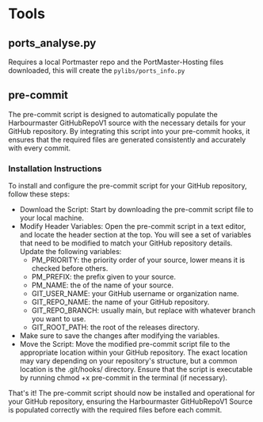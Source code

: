 # Tools

## ports_analyse.py

Requires a local Portmaster repo and the PortMaster-Hosting files downloaded, this will create the `pylibs/ports_info.py`

## pre-commit

The pre-commit script is designed to automatically populate the Harbourmaster GitHubRepoV1 source with the necessary details for your GitHub repository. By integrating this script into your pre-commit hooks, it ensures that the required files are generated consistently and accurately with every commit.

### Installation Instructions

To install and configure the pre-commit script for your GitHub repository, follow these steps:

- Download the Script: Start by downloading the pre-commit script file to your local machine.
- Modify Header Variables: Open the pre-commit script in a text editor, and locate the header section at the top. You will see a set of variables that need to be modified to match your GitHub repository details. Update the following variables:
    - PM_PRIORITY: the priority order of your source, lower means it is checked before others.
    - PM_PREFIX: the prefix given to your source.
    - PM_NAME: the of the name of your source.
    - GIT_USER_NAME: your GitHub username or organization name.
    - GIT_REPO_NAME: the name of your GitHub repository.
    - GIT_REPO_BRANCH: usually main, but replace with whatever branch you want to use.
    - GIT_ROOT_PATH: the root of the releases directory.
- Make sure to save the changes after modifying the variables.
- Move the Script: Move the modified pre-commit script file to the appropriate location within your GitHub repository. The exact location may vary depending on your repository's structure, but a common location is the .git/hooks/ directory. Ensure that the script is executable by running chmod +x pre-commit in the terminal (if necessary).

That's it! The pre-commit script should now be installed and operational for your GitHub repository, ensuring the Harbourmaster GitHubRepoV1 Source is populated correctly with the required files before each commit.
